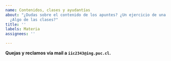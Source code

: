 ```yaml
---
name: Contenidos, clases y ayudantías
about: "¿Dudas sobre el contenido de los apuntes? ¿Un ejercicio de una ayudantía?
  ¿Algo de las clases?"
title: ''
labels: Materia
assignees: ''

---
```


**Quejas y reclamos vía mail a `iic2343@ing.puc.cl`.**
